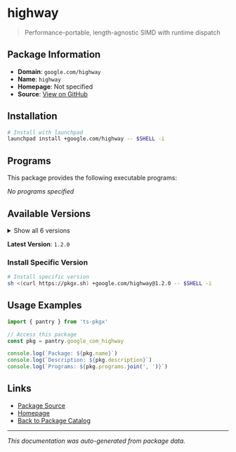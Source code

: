 # highway

> Performance-portable, length-agnostic SIMD with runtime dispatch

## Package Information

- **Domain**: `google.com/highway`
- **Name**: `highway`
- **Homepage**: Not specified
- **Source**: [View on GitHub](https://github.com/pkgxdev/pantry/tree/main/projects/google.com/highway/package.yml)

## Installation

```bash
# Install with launchpad
launchpad install +google.com/highway -- $SHELL -i
```

## Programs

This package provides the following executable programs:

*No programs specified*

## Available Versions

<details>
<summary>Show all 6 versions</summary>

- `1.2.0`, `1.1.0`, `1.0.7`, `1.0.6`, `1.0.5`
- `1.0.4`

</details>

**Latest Version**: `1.2.0`

### Install Specific Version

```bash
# Install specific version
sh <(curl https://pkgx.sh) +google.com/highway@1.2.0 -- $SHELL -i
```

## Usage Examples

```typescript
import { pantry } from 'ts-pkgx'

// Access this package
const pkg = pantry.google_com_highway

console.log(`Package: ${pkg.name}`)
console.log(`Description: ${pkg.description}`)
console.log(`Programs: ${pkg.programs.join(', ')}`)
```

## Links

- [Package Source](https://github.com/pkgxdev/pantry/tree/main/projects/google.com/highway/package.yml)
- [Homepage](#)
- [Back to Package Catalog](../package-catalog.md)

---

*This documentation was auto-generated from package data.*

